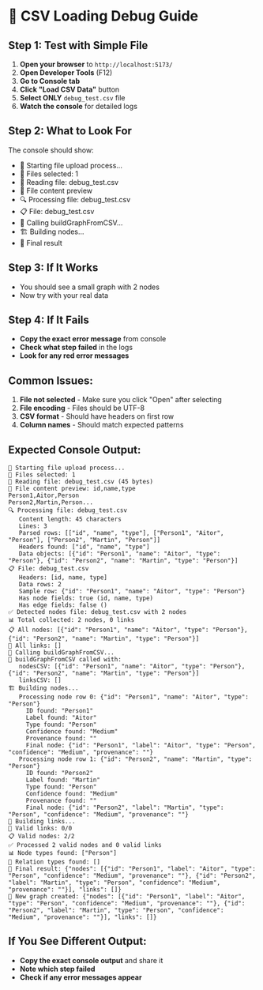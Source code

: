 # 🐛 CSV Loading Debug Guide

## Step 1: Test with Simple File
1. **Open your browser** to `http://localhost:5173/`
2. **Open Developer Tools** (F12)
3. **Go to Console tab**
4. **Click "Load CSV Data"** button
5. **Select ONLY** `debug_test.csv` file
6. **Watch the console** for detailed logs

## Step 2: What to Look For
The console should show:
- 🚀 Starting file upload process...
- 📁 Files selected: 1
- 📖 Reading file: debug_test.csv
- 📄 File content preview
- 🔍 Processing file: debug_test.csv
- 📋 File: debug_test.csv
- 🔧 Calling buildGraphFromCSV...
- 🏗️ Building nodes...
- 🎯 Final result

## Step 3: If It Works
- You should see a small graph with 2 nodes
- Now try with your real data

## Step 4: If It Fails
- **Copy the exact error message** from console
- **Check what step failed** in the logs
- **Look for any red error messages**

## Common Issues:
1. **File not selected** - Make sure you click "Open" after selecting
2. **File encoding** - Files should be UTF-8
3. **CSV format** - Should have headers on first row
4. **Column names** - Should match expected patterns

## Expected Console Output:
```
🚀 Starting file upload process...
📁 Files selected: 1
📖 Reading file: debug_test.csv (45 bytes)
📄 File content preview: id,name,type
Person1,Aitor,Person
Person2,Martin,Person...
🔍 Processing file: debug_test.csv
   Content length: 45 characters
   Lines: 3
   Parsed rows: [["id", "name", "type"], ["Person1", "Aitor", "Person"], ["Person2", "Martin", "Person"]]
   Headers found: ["id", "name", "type"]
   Data objects: [{"id": "Person1", "name": "Aitor", "type": "Person"}, {"id": "Person2", "name": "Martin", "type": "Person"}]
📋 File: debug_test.csv
   Headers: [id, name, type]
   Data rows: 2
   Sample row: {"id": "Person1", "name": "Aitor", "type": "Person"}
   Has node fields: true (id, name, type)
   Has edge fields: false ()
✅ Detected nodes file: debug_test.csv with 2 nodes
📊 Total collected: 2 nodes, 0 links
📋 All nodes: [{"id": "Person1", "name": "Aitor", "type": "Person"}, {"id": "Person2", "name": "Martin", "type": "Person"}]
🔗 All links: []
🔧 Calling buildGraphFromCSV...
🔧 buildGraphFromCSV called with:
   nodesCSV: [{"id": "Person1", "name": "Aitor", "type": "Person"}, {"id": "Person2", "name": "Martin", "type": "Person"}]
   linksCSV: []
🏗️ Building nodes...
   Processing node row 0: {"id": "Person1", "name": "Aitor", "type": "Person"}
     ID found: "Person1"
     Label found: "Aitor"
     Type found: "Person"
     Confidence found: "Medium"
     Provenance found: ""
     Final node: {"id": "Person1", "label": "Aitor", "type": "Person", "confidence": "Medium", "provenance": ""}
   Processing node row 1: {"id": "Person2", "name": "Martin", "type": "Person"}
     ID found: "Person2"
     Label found: "Martin"
     Type found: "Person"
     Confidence found: "Medium"
     Provenance found: ""
     Final node: {"id": "Person2", "label": "Martin", "type": "Person", "confidence": "Medium", "provenance": ""}
🔗 Building links...
🔗 Valid links: 0/0
📋 Valid nodes: 2/2
✅ Processed 2 valid nodes and 0 valid links
📊 Node types found: ["Person"]
🔗 Relation types found: []
🎯 Final result: {"nodes": [{"id": "Person1", "label": "Aitor", "type": "Person", "confidence": "Medium", "provenance": ""}, {"id": "Person2", "label": "Martin", "type": "Person", "confidence": "Medium", "provenance": ""}], "links": []}
🎯 New graph created: {"nodes": [{"id": "Person1", "label": "Aitor", "type": "Person", "confidence": "Medium", "provenance": ""}, {"id": "Person2", "label": "Martin", "type": "Person", "confidence": "Medium", "provenance": ""}], "links": []}
```

## If You See Different Output:
- **Copy the exact console output** and share it
- **Note which step failed**
- **Check if any error messages appear**
